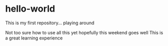 # hello-world
This is my first repository... playing around

Not too sure how to use all this yet
hopefully this weekend goes well
This is a great learning experience 
